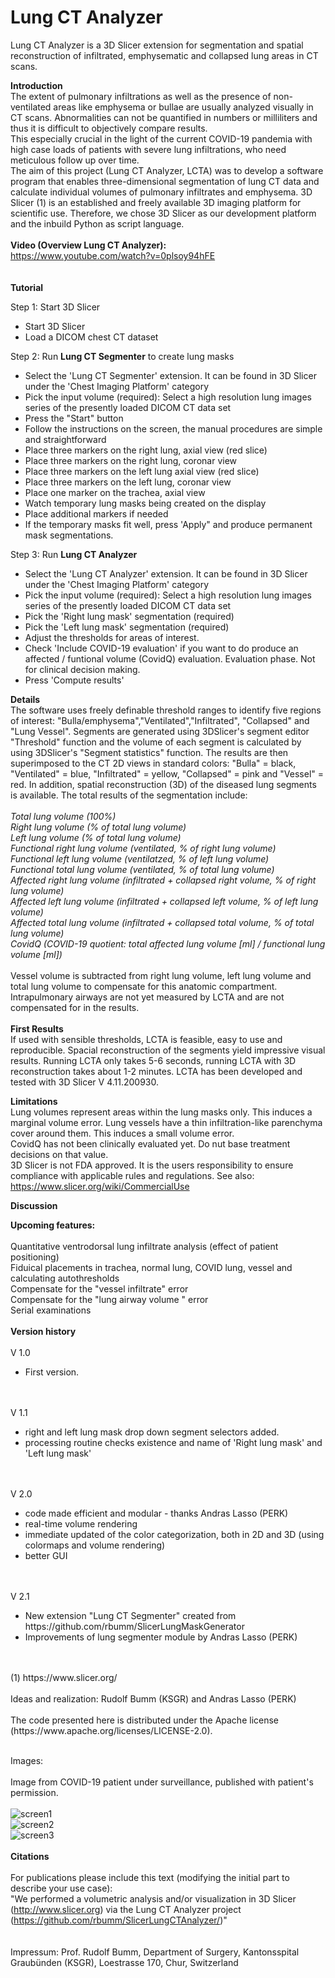 # Lung CT Analyzer

Lung CT Analyzer is a 3D Slicer extension for segmentation and spatial reconstruction of infiltrated, emphysematic and collapsed lung areas in CT scans. 

<b>Introduction</b><br>
The extent of pulmonary infiltrations as well as the presence of non-ventilated areas like emphysema or bullae are usually analyzed visually in CT scans. 
Abnormalities can not be quantified in numbers or milliliters and thus it is difficult to objectively compare results.  
This especially crucial in the light of the current COVID-19 pandemia with high case loads of patients with severe lung infiltrations, who need meticulous follow up over time.   
The aim of this project (Lung CT Analyzer, LCTA) was to develop a software program that enables three-dimensional segmentation of lung CT data and calculate individual volumes of pulmonary infiltrates and emphysema. 
3D Slicer (1) is an established and freely available 3D imaging platform for scientific use. Therefore, we chose 3D Slicer as our development platform and the inbuild Python as script language.   
<br>
<b>Video (Overview Lung CT Analyzer):</b> <br>
https://www.youtube.com/watch?v=0plsoy94hFE<br>
<br>
<br>
<b>Tutorial</b><br>

Step 1: Start 3D Slicer
<ul>
<li>Start 3D Slicer</li>
<li>Load a DICOM chest CT dataset</li>
</ul>

Step 2: Run <b>Lung CT Segmenter</b> to create lung masks
<ul>
<li>Select the 'Lung CT Segmenter' extension. It can be found in 3D Slicer under the 'Chest Imaging Platform' category </li>
<li>Pick the input volume (required): Select a high resolution lung images series of the presently loaded DICOM CT data set  </li>
<li>Press the "Start" button</li>
<li>Follow the instructions on the screen, the manual procedures are simple and straightforward</li>
<li>Place three markers on the right lung, axial view (red slice)</li>
<li>Place three markers on the right lung, coronar view</li>
<li>Place three markers on the left lung axial view (red slice)</li>
<li>Place three markers on the left lung, coronar view</li>
<li>Place one marker on the trachea, axial view</li>
<li>Watch temporary lung masks being created on the display</li>
<li>Place additional markers if needed</li>
<li>If the temporary masks fit well, press 'Apply" and produce permanent mask segmentations.</li>
</ul>

Step 3: Run <b>Lung CT Analyzer</b>

<ul>
<li>Select the 'Lung CT Analyzer' extension. It can be found in 3D Slicer under the 'Chest Imaging Platform' category </li>
<li>Pick the input volume (required): Select a high resolution lung images series of the presently loaded DICOM CT data set  </li>
<li>Pick the 'Right lung mask' segmentation (required) </li>
<li>Pick the 'Left lung mask' segmentation (required)</li>
<li>Adjust the thresholds for areas of interest.</li>
<li>Check 'Include COVID-19 evaluation' if you want to do produce an affected / funtional volume (CovidQ) evaluation. Evaluation phase. Not for clinical decision making.</li>
<li>Press 'Compute results'</li>
</ul>

<b>Details</b><br>
The software uses freely definable threshold ranges to identify five regions of interest: "Bulla/emphysema","Ventilated","Infiltrated", "Collapsed" and "Lung Vessel". 
Segments are generated using 3DSlicer's segment editor "Threshold" function and the volume of each segment is calculated by using 3DSlicer's "Segment statistics" function. 
The results are then superimposed to the CT 2D views in standard colors: "Bulla" = black, "Ventilated" = blue, "Infiltrated" = yellow, "Collapsed" = pink and "Vessel" = red. 
In addition, spatial reconstruction (3D) of the diseased lung segments is available. The total results of the segmentation include:<br>
<br>
<i>Total lung volume (100%)<br>
Right lung volume (% of total lung volume)<br>
Left lung volume (% of total lung volume)<br>
Functional right lung volume (ventilated, % of right lung volume)<br>
Functional left lung volume (ventilatzed, % of left lung volume)<br>
Functional total lung volume (ventilated, % of total lung volume)<br>
Affected right lung volume (infiltrated + collapsed right volume, % of right lung volume)<br>
Affected left lung volume (infiltrated + collapsed left volume, % of left lung volume) <br>
Affected total lung volume (infiltrated + collapsed total volume, % of total lung volume) <br>
CovidQ (COVID-19 quotient: total affected lung volume [ml] /  functional lung volume [ml]) <br></i><br>
Vessel volume is subtracted from right lung volume, left lung volume and total lung volume to compensate for this anatomic compartment.
Intrapulmonary airways are not yet measured by LCTA and are not compensated for in the results. <br>
<br>
<b>First Results</b><br>
If used with sensible thresholds, LCTA is feasible, easy to use and reproducible. Spacial reconstruction of the segments yield impressive visual results.  Running LCTA only takes 5-6 seconds, running LCTA with 3D reconstruction takes about 1-2  minutes. LCTA has been developed and tested with 3D Slicer V 4.11.200930. 

<b>Limitations</b><br>
Lung volumes represent areas within the lung masks only. This induces a marginal volume error. 
Lung vessels have a thin infiltration-like parenchyma cover around them. This induces a small volume error.  
CovidQ has not been clinically evaluated yet. Do nut base treatment decisions on that value.  
3D Slicer is not FDA approved. It is the users responsibility to ensure compliance with applicable rules and regulations. 
See also: https://www.slicer.org/wiki/CommercialUse

<b>Discussion</b><br>

<b>Upcoming features:</b><br> 
<br>
Quantitative ventrodorsal lung infiltrate analysis (effect of patient positioning)<br>
Fiduical placements in trachea, normal lung, COVID lung, vessel and calculating autothresholds<br>
Compensate for the "vessel infiltrate" error <br>
Compensate for the "lung airway volume " error <br>
Serial examinations<br>
<br>
<b>Version history</b><br>
<br>
V 1.0<br>
<ul>
<li>First version.</li>
</ul>
<br>
<br>
V 1.1<br>
<ul>
<li>right and left lung mask drop down segment selectors added.</li>
<li>processing routine checks existence and name of 'Right lung mask' and 'Left lung mask'</li>
</ul>
<br>
<br>
V 2.0 <br>
<ul>
<li>code made efficient and modular - thanks Andras Lasso (PERK)</li>
<li>real-time volume rendering</li>
<li>immediate updated of the color categorization, both in 2D and 3D (using colormaps and volume rendering)</li>
<li>better GUI</li>
</ul>
<br>
<br>
V 2.1 <br>
<ul>
<li>New extension "Lung CT Segmenter" created from https://github.com/rbumm/SlicerLungMaskGenerator</li>
<li>Improvements of lung segmenter module by Andras Lasso (PERK)</li>
</ul>
<br>
<br>
(1) https://www.slicer.org/
<br>
<br>
Ideas and realization: Rudolf Bumm (KSGR) and Andras Lasso (PERK)<br>
<br>
The code presented here is distributed under the Apache license (https://www.apache.org/licenses/LICENSE-2.0).<br> 
<br>

Images: <br>
<br>
Image from COVID-19 patient under surveillance, published with patient's permission.<br>
<br>
![screen1](https://user-images.githubusercontent.com/18140094/98554410-f5ddd600-22a0-11eb-9196-b9223c8ada3f.jpg)
<br>
![screen2](https://user-images.githubusercontent.com/18140094/98554914-9207dd00-22a1-11eb-9bae-7f537a765cc3.jpg)
<br>
![screen3](https://user-images.githubusercontent.com/18140094/98555178-e6ab5800-22a1-11eb-8cbf-7dfa3e346b43.jpg)
<br>
<br>
<b>Citations</b><br>
<br>
For publications please include this text (modifying the initial part to describe your use case):<br>
"We performed a volumetric analysis and/or visualization in 3D Slicer (http://www.slicer.org) via the Lung CT Analyzer project (https://github.com/rbumm/SlicerLungCTAnalyzer/)"
<br>
<br>
<br>
Impressum: Prof. Rudolf Bumm, Department of Surgery, Kantonsspital Graubünden (KSGR), Loestrasse 170, Chur, Switzerland
<br>
